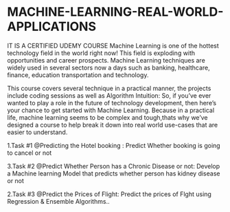 # MACHINE-LEARNING-REAL-WORLD-APPLICATIONS
IT IS A CERTIFIED UDEMY COURSE 
Machine Learning is one of the hottest technology field in the world right now! This field is exploding with opportunities and career prospects. Machine Learning techniques are widely used in several sectors now a days such as banking, healthcare, finance, education transportation and technology.



This course covers several technique in a practical manner, the projects include coding sessions as well as Algorithm Intuition:
So, if you’ve ever wanted to play a role in the future of technology development, then here’s your chance to get started with Machine Learning. Because in a practical life, machine learning seems to be complex and tough,thats why we’ve designed a course to help break it down into real world use-cases that are easier to understand.

1.Task #1 @Predicting the Hotel booking  : Predict Whether booking  is going to cancel or not

3.Task #2 @Predict Whether Person has a Chronic Disease or not: Develop a Machine learning  Model that predicts whether person has kidney disease or not

2.Task #3 @Predict the Prices of Flight: Predict the prices of Flght using Regression & Ensemble Algorithms..
